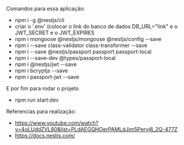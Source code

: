 Comandos para essa aplicação:

- npm i -g @nestjs/cli
- criar o '.env' (colocar o link do banco de dados DB_URL="link" e o JWT_SECRET e o JWT_EXPIRES
- npm i mongoose @nestjs/mongoose @nestjs/config --save
- npm i --save class-validator class-transformer --save
- npm i --save @nestjs/passport passport passport-local
- npm i --save-dev @types/passport-local
- npm i @nestjs/jwt --save
- npm i bcryptjs --save
- npm i passport-jwt --save


E por fim para rodar o projeto

- npm run start:dev


Referencias para realização:
- https://www.youtube.com/watch?v=4oLUddZVL80&list=PLdAEGQHOerPAMLdJim5Peryj6_2Q-477Z
- https://docs.nestjs.com/
